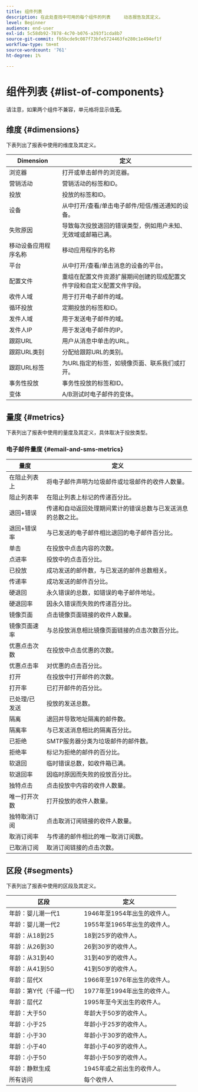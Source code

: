 ```yaml
---
title: 组件列表
description: 在此处查找中可用的每个组件的列表     动态报告及其定义。
level: Beginner
audience: end-user
exl-id: 5c58db92-7878-4c70-b076-a393f1cda8b7
source-git-commit: fb5bcde9c087f73bfe5724463fe280c1e494ef1f
workflow-type: tm+mt
source-wordcount: '761'
ht-degree: 1%

---
```


# 组件列表 {#list-of-components}

请注意，如果两个组件不兼容，单元格将显示值&#x200B;**无**。

## 维度 {#dimensions}

下表列出了报表中使用的维度及其定义。

<table> 
 <thead> 
  <tr> 
   <th> Dimension<br/> </th> 
   <th> 定义<br/> </th> 
  </tr> 
 </thead> 
 <tbody> 
  <tr> 
   <td> 浏览器<br/> </td> 
   <td> 打开或单击邮件的浏览器。<br/> </td> 
  </tr> 
  <tr> 
   <td> 营销活动<br/> </td> 
   <td> 营销活动的标签和ID。<br/> </td> 
  </tr> 
  <tr> 
   <td> 投放<br/> </td> 
   <td> 投放的标签和ID。<br/> </td> 
  </tr> 
  <tr> 
   <td> 设备<br/> </td> 
   <td> 从中打开/查看/单击电子邮件/短信/推送通知的设备。<br/> </td> 
  </tr> 
  <tr> 
   <td> 失败原因<br/> </td> 
   <td> 导致每次投放退回的错误类型，例如用户未知、无效域或邮箱已满。<br/> </td> 
  </tr> 
  <tr> 
   <td> 移动设备应用程序名称<br/> </td> 
   <td> 移动应用程序的名称<br/> </td> 
  </tr>
  <tr> 
   <td> 平台<br/> </td> 
   <td> 从中打开/查看/单击消息的设备的平台。<br/> </td> 
  </tr> 
  <tr> 
   <td> 配置文件<br/> </td> 
   <td> 重组在配置文件资源扩展期间创建的现成配置文件字段和自定义配置文件字段。<br/> </td> 
  </tr> 
  <tr> 
   <td> 收件人域<br/> </td> 
   <td> 用于打开电子邮件的域。<br/> </td> 
  </tr> 
  <tr> 
   <td> 循环投放<br/> </td> 
   <td> 定期投放的标签和ID。<br/> </td> 
  </tr> 
  <tr> 
   <td> 发件人域<br/> </td> 
   <td> 用于发送电子邮件的域。<br/> </td> 
  </tr> 
  <tr> 
   <td> 发件人IP<br/> </td> 
   <td> 用于发送电子邮件的IP。<br/> </td> 
  </tr> 
  <tr> 
   <td> 跟踪URL<br/> </td> 
   <td> 用户从消息中单击的URL。<br/> </td> 
  </tr> 
  <tr> 
   <td> 跟踪URL类别<br/> </td> 
   <td> 分配给跟踪URL的类别。<br/> </td> 
  </tr> 
  <tr> 
   <td> 跟踪URL标签<br/> </td> 
   <td> 为URL指定的标签，如镜像页面、联系我们或打开。<br/> </td> 
  </tr> 
  <tr> 
   <td> 事务性投放<br/> </td> 
   <td> 事务性投放的标签和ID。<br/> </td> 
  </tr> 
  <tr> 
   <td> 变体<br/> </td> 
   <td> A/B测试时电子邮件的变体。<br/> </td> 
  </tr> 
 </tbody> 
</table>

## 量度 {#metrics}

下表列出了报表中使用的量度及其定义，具体取决于投放类型。

### 电子邮件量度 {#email-and-sms-metrics}

<table> 
 <thead> 
  <tr> 
   <th> 量度<br/> </th> 
   <th> 定义<br/> </th> 
  </tr> 
 </thead> 
 <tbody> 
  <tr> 
   <td> 在阻止列表<br/>上 </td> 
   <td> 将电子邮件声明为垃圾邮件或垃圾邮件的收件人数量。<br/> </td> 
  </tr> 
  <tr> 
   <td> 阻止列表率<br/> </td> 
   <td> 在阻止列表上标记的传递百分比。<br/> </td> 
  </tr> 
  <tr> 
   <td> 退回+错误<br/> </td> 
   <td> 传递和自动返回处理期间累计的错误总数与已发送消息的总数之比。<br/> </td> 
  </tr> 
  <tr> 
   <td> 退回+错误率<br/> </td> 
   <td> 与已发送的电子邮件相比退回的电子邮件百分比。<br/> </td> 
  </tr> 
  <tr> 
   <td> 单击<br/> </td> 
   <td> 在投放中点击内容的次数。<br/> </td> 
  </tr> 
  <tr> 
   <td> 点进率<br/> </td> 
   <td> 投放中的点击百分比。<br/> </td> 
  </tr> 
  <tr> 
   <td> 已投放<br/> </td> 
   <td> 成功发送的邮件数，与已发送的邮件总数相关。<br/> </td> 
  </tr> 
  <tr> 
   <td> 传递率<br/> </td> 
   <td> 成功发送的邮件百分比。<br/> </td> 
  </tr> 
  <tr> 
   <td> 硬退回<br/> </td> 
   <td> 永久错误的总数，如错误的电子邮件地址。<br/> </td> 
  </tr> 
  <tr> 
   <td> 硬退回率<br/> </td> 
   <td> 因永久错误而失败的传递百分比。<br/> </td> 
  </tr> 
  <tr> 
   <td> 镜像页面<br/> </td> 
   <td> 点击镜像页面链接的收件人数量。<br/> </td> 
  </tr> 
  <tr> 
   <td> 镜像页面速率<br/> </td> 
   <td> 与总投放消息相比镜像页面链接的点击次数百分比。<br/> </td> 
  </tr> 
  <tr> 
   <td> 优惠点击次数<br/> </td> 
   <td> 在投放中点击优惠的次数。<br/> </td> 
  </tr> 
  <tr> 
   <td> 优惠点击率<br/> </td> 
   <td> 对优惠的点击百分比。<br/> </td> 
  </tr> 
  <tr> 
   <td> 打开<br/> </td> 
   <td> 在投放中打开邮件的次数。<br/> </td> 
  </tr> 
  <tr> 
   <td> 打开率<br/> </td> 
   <td> 已打开邮件的百分比。<br/> </td> 
  </tr> 
  <tr> 
   <td> 已处理/已发送<br/> </td> 
   <td> 投放的发送总数。<br/> </td> 
  </tr> 
  <tr> 
   <td> 隔离<br/> </td> 
   <td> 退回并导致地址隔离的邮件数。<br/> </td> 
  </tr> 
  <tr> 
   <td> 隔离率<br/> </td> 
   <td> 与已发送消息相比的隔离百分比。<br/> </td> 
  </tr> 
  <tr> 
   <td> 已拒绝<br/> </td> 
   <td> SMTP服务器分类为垃圾邮件的邮件数。<br/> </td> 
  </tr> 
  <tr> 
   <td> 拒绝率<br/> </td> 
   <td> 标记为拒绝的邮件的百分比。<br/> </td> 
  </tr> 
  <tr> 
   <td> 软退回<br/> </td> 
   <td> 临时错误总数，如收件箱已满。<br/> </td> 
  </tr> 
  <tr> 
   <td> 软退回率<br/> </td> 
   <td> 因临时原因而失败的投放百分比。<br/> </td> 
  </tr> 
  <tr> 
   <td> 独特点击<br/> </td> 
   <td> 点击投放中内容的收件人数量。<br/> </td> 
  </tr> 
  <tr> 
   <td> 唯一打开次数<br/> </td> 
   <td> 打开投放的收件人数量。<br/> </td> 
  </tr> 
  <tr> 
   <td> 独特取消订阅<br/> </td> 
   <td> 点击取消订阅链接的收件人数量。<br/> </td> 
  </tr> 
  <tr> 
   <td> 取消订阅率<br/> </td> 
   <td> 与传递的邮件相比的唯一取消订阅数。<br/> </td> 
  </tr> 
  <tr> 
   <td> 已取消订阅<br/> </td> 
   <td> 取消订阅链接的点击次数。<br/> </td> 
  </tr> 
 </tbody> 
</table>

<!--
### Push notification metrics {#push-notification-metrics}

<table> 
 <thead> 
  <tr> 
   <th> Metric<br/> </th> 
   <th> Definition<br/> </th> 
  </tr> 
 </thead> 
 <tbody> 
  <tr> 
   <td> Bounces + Errors<br/> </td> 
   <td> Total of errors cumulated during delivery in relation to the total number of sent messages, e.g. errors from MCPNS or provider.<br/> </td> 
  </tr> 
  <tr> 
   <td> Bounce + Error rate<br/> </td> 
   <td> Percentage of push notifications that bounced compared to push notifications sent.<br/> </td> 
  </tr> 
  <tr> 
   <td> Click<br/> </td> 
   <td> Number of times a push notification has been delivered to the device and clicked on by the user. The user either wanted to view the notification, which will then be moved to Push Open tracking, or dismiss it.<br/> </td> 
  </tr> 
  <tr> 
   <td> Click through rate<br/> </td> 
   <td> Percentage of users who interacted with the push notification.<br/> </td> 
  </tr> 
  <tr> 
   <td> Delivered<br/> </td> 
   <td> Number of push notifications successfully sent, in relation to the total number of sent push notifications.<br/> </td> 
  </tr> 
  <tr> 
   <td> Delivered rate<br/> </td> 
   <td> Percentage of push notifications successfully sent.<br/> </td> 
  </tr> 
  <tr> 
   <td> Impressions<br/> </td> 
   <td> Number of times a push notification has been delivered to the device and left untouched in the notification center. In most cases, impressions number should be similar to the delivered number. This ensures that the device got the message and relayed that information back to the server.<br/> </td> 
  </tr> 
  <tr> 
   <td> Processed/sent<br/> </td> 
   <td> Total number of push notifications sent.<br/> </td> 
  </tr> 
  <tr> 
   <td> Open<br/> </td> 
   <td> Total number of push notifications delivered to the device and clicked on by users thus opening the app. This is similar to the Push Click except a Push Open will not be triggered if the notification was dismissed.<br/> </td> 
  </tr> 
  <tr> 
   <td> Open rate<br/> </td> 
   <td> Percentage of opened push notifications.<br/> </td> 
  </tr> 
  <tr> 
   <td> Unique clicks<br/> </td> 
   <td> Number of times a unique user interacts with the push notification, e.g. clicks on the notification or button.<br/> </td> 
  </tr> 
  <tr> 
   <td> Unique impressions<br/> </td> 
   <td> Number of impressions by recipient.<br/> </td> 
  </tr> 
  <tr> 
   <td> Unique Opens<br/> </td> 
   <td> Number of recipients who opened the delivery.<br/> </td> 
  </tr> 
 </tbody> 
</table>

### In-App metrics {#in-app-metrics}

<table> 
 <thead> 
  <tr> 
   <th> Metric<br/> </th> 
   <th> Definition<br/> </th> 
  </tr> 
 </thead> 
 <tbody> 
  <tr> 
   <td> Delivered<br/> </td> 
   <td> Total number of In-App messages delivered to the device by the service provider.<br/> </td> 
  </tr> 
  <tr> 
   <td> Impressions<br/> </td> 
   <td> Total of In-App messages seen by recipients depending on whether trigger criterion was met.<br/> </td> 
  </tr> 
  <tr> 
   <td> In-App clicks <br/> </td> 
   <td> Total number of recipients who clicked on Button 1 or Button 2.<br/> </td> 
  </tr> 
  <tr> 
   <td> In-App click through rate<br/> </td> 
   <td> Percentage of users who clicked on Button 1 or Button 2 compared to users who saw the message.<br/> </td> 
  </tr> 
  <tr> 
   <td> In-App dismissal<br/> </td> 
   <td> Total number of messages that recipients dismissed either by clicking the close button or auto-dismiss.<br/> </td> 
  </tr> 
  <tr> 
   <td> In-App dismissal rate<br/> </td> 
   <td> Percentage of In-App messages that recipients dismissed.<br/> </td> 
  </tr> 
  <tr> 
   <td> Processed/sent<br/> </td> 
   <td> Total number of In-App messages sent from Adobe Campaign as part of the delivery sent process.<br/> </td> 
  </tr> 
  <tr> 
   <td> Unique impressions<br/> </td> 
   <td> Number of impressions by a unique recipient.<br/> </td> 
  </tr> 
  <tr> 
   <td> Unique In-App clicks<br/> </td> 
   <td> Number of times recipients clicked on Button 1 or Button 2.<br/> </td> 
  </tr> 
  <tr> 
   <td> Unique In-App dismissals<br/> </td> 
   <td> Number of time recipients dismissed an In-App message.<br/> </td> 
  </tr> 
 </tbody> 
</table>
-->

## 区段 {#segments}

下表列出了报表中使用的区段及其定义。

<table> 
 <thead> 
  <tr> 
   <th> 区段<br/> </th> 
   <th> 定义<br/> </th> 
  </tr> 
 </thead> 
 <tbody> 
  <tr> 
   <td> 年龄：婴儿潮一代1<br/> </td> 
   <td> 1946年至1954年出生的收件人。<br/> </td> 
  </tr> 
  <tr> 
   <td> 年龄：婴儿潮一代2<br/> </td> 
   <td> 1955年至1965年出生的收件人。<br/> </td> 
  </tr> 
  <tr> 
   <td> 年龄：从18到25<br/> </td> 
   <td> 18到25岁的收件人。<br/> </td> 
  </tr> 
  <tr> 
   <td> 年龄：从26到30<br/> </td> 
   <td> 26到30岁的收件人。<br/> </td> 
  </tr> 
  <tr> 
   <td> 年龄：从31到40<br/> </td> 
   <td> 31到40岁的收件人。<br/> </td> 
  </tr> 
  <tr> 
   <td> 年龄：从41到50<br/> </td> 
   <td> 41到50岁的收件人。<br/> </td> 
  </tr> 
  <tr> 
   <td> 年龄：层代X<br/> </td> 
   <td> 1966年至1976年出生的收件人。<br/> </td> 
  </tr> 
  <tr> 
   <td> 年龄：第Y代（千禧一代）<br/> </td> 
   <td> 1977年至1994年出生的收件人。<br/> </td> 
  </tr> 
  <tr> 
   <td> 年龄：层代Z<br/> </td> 
   <td> 1995年至今天出生的收件人。<br/> </td> 
  </tr> 
  <tr> 
   <td> 年龄：大于50<br/> </td> 
   <td> 年龄大于50岁的收件人。<br/> </td> 
  </tr> 
  <tr> 
   <td> 年龄：小于25<br/> </td> 
   <td> 年龄小于25岁的收件人。<br/> </td> 
  </tr> 
  <tr> 
   <td> 年龄：小于30<br/> </td> 
   <td> 年龄小于30岁的收件人。<br/> </td> 
  </tr> 
  <tr> 
   <td> 年龄：小于40<br/> </td> 
   <td> 年龄小于40岁的收件人。<br/> </td> 
  </tr> 
  <tr> 
   <td> 年龄：小于50<br/> </td> 
   <td> 年龄小于50岁的收件人。<br/> </td> 
  </tr> 
  <tr> 
   <td> 年龄：静默生成<br/> </td> 
   <td> 1945年或之前出生的收件人。<br/> </td> 
  </tr> 
  <tr> 
   <td> 所有访问<br/> </td> 
   <td> 每个收件人<br/> </td> 
  </tr>
 </tbody> 
</table>
